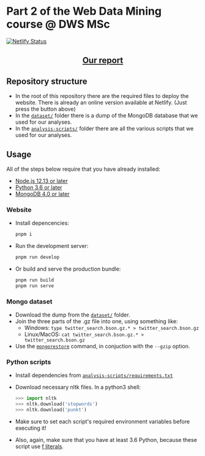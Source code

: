 # Part 2 of the Web Data Mining course @ DWS MSc

[![Netlify Status](https://api.netlify.com/api/v1/badges/d2a44cad-ed48-404e-b976-cdfbe125a320/deploy-status)](https://tesla.iamnapo.me/)

<h2 align="center"><a href="https://github.com/iamnapo/tesla-web-mining/raw/main/src/assets/report.pdf" download>Our report</a></h2>

## Repository structure

- In the root of this repository there are the required files to deploy the website. There is already an online version available at Netlify. (Just press the button above)
- In the [`dataset/`](./dataset) folder there is a dump of the MongoDB database that we used for our analyses.
- In the [`analysis-scripts/`](./analysis-scripts) folder there are all the various scripts that we used for our analyses.

## Usage

All of the steps below require that you have already installed:

- [Node.js 12.13 or later](https://nodejs.org/en/)
- [Python 3.6 or later](https://www.python.org/)
- [MongoDB 4.0 or later](https://www.mongodb.com)

### Website

- Install depencencies:

  ```sh
  pnpm i
  ```

- Run the development server:

  ```sh
  pnpm run develop
  ```

- Or build and serve the production bundle:

  ```sh
  pnpm run build
  pnpm run serve
  ```

### Mongo dataset

- Download the dump from the [`dataset/`](./dataset) folder.
- Join the three parts of the .gz file into one, using something like:
  - Windows: `type twitter_search.bson.gz.* > twitter_search.bson.gz`
  - Linux/MacOS: `cat twitter_search.bson.gz.* > twitter_search.bson.gz`
- Use the [`mongorestore`](https://docs.mongodb.com/manual/reference/program/mongorestore/) command, in conjuction with the `--gzip` option.

### Python scripts

- Install dependencies from [`analysis-scripts/requirements.txt`](./analysis-scripts/requirements.txt)
- Download necessary nltk files. In a python3 shell:

  ```python
  >>> import nltk
  >>> nltk.download('stopwords')
  >>> nltk.download('punkt')
  ```

- Make sure to set each script's required environment variables before executing it!
- Also, again, make sure that you have at least 3.6 Python, because these script use [f literals](https://www.python.org/dev/peps/pep-0498/).
